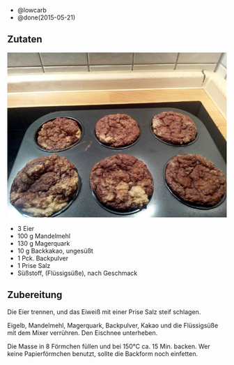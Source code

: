 - @lowcarb
- @done(2015-05-21)

## Zutaten
![](/uploads/low-carb-schokomuffins.jpg)

- 3         Eier
- 100 g     Mandelmehl
- 130 g     Magerquark
- 10 g      Backkakao, ungesüßt
- 1 Pck.    Backpulver
- 1 Prise   Salz
- Süßstoff, (Flüssigsüße), nach Geschmack

## Zubereitung
Die Eier trennen, und das Eiweiß mit einer Prise Salz steif schlagen.

Eigelb, Mandelmehl, Magerquark, Backpulver, Kakao und die Flüssigsüße mit dem Mixer verrühren. Den Eischnee unterheben.

Die Masse in 8 Förmchen füllen und bei 150°C ca. 15 Min. backen. Wer keine Papierförmchen benutzt, sollte die Backform noch einfetten.

